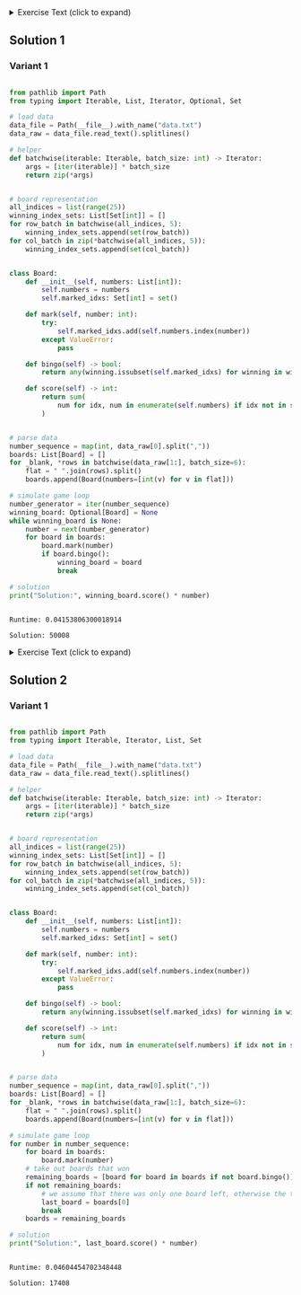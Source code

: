 <details><summary>Exercise Text (click to expand)</summary>

<article class="day-desc"><h2>--- Day 4: Giant Squid ---</h2><p>You're already almost 1.5km (almost a mile) below the surface of the ocean, already so deep that you can't see any sunlight. What you <em>can</em> see, however, is a giant squid that has attached itself to the outside of your submarine.</p>
<p>Maybe it wants to play <a href="https://en.wikipedia.org/wiki/Bingo_(American_version)" target="_blank">bingo</a>?</p>
<p>Bingo is played on a set of boards each consisting of a 5x5 grid of numbers. Numbers are chosen at random, and the chosen number is <em>marked</em> on all boards on which it appears. (Numbers may not appear on all boards.) If all numbers in any row or any column of a board are marked, that board <em>wins</em>. (Diagonals don't count.)</p>
<p>The submarine has a <em>bingo subsystem</em> to help passengers (currently, you and the giant squid) pass the time. It automatically generates a random order in which to draw numbers and a random set of boards (your puzzle input). For example:</p>
<pre><code>7,4,9,5,11,17,23,2,0,14,21,24,10,16,13,6,15,25,12,22,18,20,8,19,3,26,1

22 13 17 11  0
 8  2 23  4 24
21  9 14 16  7
 6 10  3 18  5
 1 12 20 15 19

 3 15  0  2 22
 9 18 13 17  5
19  8  7 25 23
20 11 10 24  4
14 21 16 12  6

14 21 17 24  4
10 16 15  9 19
18  8 23 26 20
22 11 13  6  5
 2  0 12  3  7
</code></pre>
<p>After the first five numbers are drawn (<code>7</code>, <code>4</code>, <code>9</code>, <code>5</code>, and <code>11</code>), there are no winners, but the boards are marked as follows (shown here adjacent to each other to save space):</p>
<pre><code>22 13 17 <em>11</em>  0         3 15  0  2 22        14 21 17 24  <em>4</em>
 8  2 23  <em>4</em> 24         <em>9</em> 18 13 17  <em>5</em>        10 16 15  <em>9</em> 19
21  <em>9</em> 14 16  <em>7</em>        19  8  <em>7</em> 25 23        18  8 23 26 20
 6 10  3 18  <em>5</em>        20 <em>11</em> 10 24  <em>4</em>        22 <em>11</em> 13  6  <em>5</em>
 1 12 20 15 19        14 21 16 12  6         2  0 12  3  <em>7</em>
</code></pre>
<p>After the next six numbers are drawn (<code>17</code>, <code>23</code>, <code>2</code>, <code>0</code>, <code>14</code>, and <code>21</code>), there are still no winners:</p>
<pre><code>22 13 <em>17</em> <em>11</em>  <em>0</em>         3 15  <em>0</em>  <em>2</em> 22        <em>14</em> <em>21</em> <em>17</em> 24  <em>4</em>
 8  <em>2</em> <em>23</em>  <em>4</em> 24         <em>9</em> 18 13 <em>17</em>  <em>5</em>        10 16 15  <em>9</em> 19
<em>21</em>  <em>9</em> <em>14</em> 16  <em>7</em>        19  8  <em>7</em> 25 <em>23</em>        18  8 <em>23</em> 26 20
 6 10  3 18  <em>5</em>        20 <em>11</em> 10 24  <em>4</em>        22 <em>11</em> 13  6  <em>5</em>
 1 12 20 15 19        <em>14</em> <em>21</em> 16 12  6         <em>2</em>  <em>0</em> 12  3  <em>7</em>
</code></pre>
<p>Finally, <code>24</code> is drawn:</p>
<pre><code>22 13 <em>17</em> <em>11</em>  <em>0</em>         3 15  <em>0</em>  <em>2</em> 22        <em>14</em> <em>21</em> <em>17</em> <em>24</em>  <em>4</em>
 8  <em>2</em> <em>23</em>  <em>4</em> <em>24</em>         <em>9</em> 18 13 <em>17</em>  <em>5</em>        10 16 15  <em>9</em> 19
<em>21</em>  <em>9</em> <em>14</em> 16  <em>7</em>        19  8  <em>7</em> 25 <em>23</em>        18  8 <em>23</em> 26 20
 6 10  3 18  <em>5</em>        20 <em>11</em> 10 <em>24</em>  <em>4</em>        22 <em>11</em> 13  6  <em>5</em>
 1 12 20 15 19        <em>14</em> <em>21</em> 16 12  6         <em>2</em>  <em>0</em> 12  3  <em>7</em>
</code></pre>
<p>At this point, the third board <em>wins</em> because it has at least one complete row or column of marked numbers (in this case, the entire top row is marked: <code><em>14 21 17 24  4</em></code>).</p>
<p>The <em>score</em> of the winning board can now be calculated. Start by finding the <em>sum of all unmarked numbers</em> on that board; in this case, the sum is <code>188</code>. Then, multiply that sum by <em>the number that was just called</em> when the board won, <code>24</code>, to get the final score, <code>188 * 24 = <em>4512</em></code>.</p>
<p>To guarantee victory against the giant squid, figure out which board will win first. <em>What will your final score be if you choose that board?</em></p>
</article>

</details>

## Solution 1

### Variant 1

```python

from pathlib import Path
from typing import Iterable, List, Iterator, Optional, Set

# load data
data_file = Path(__file__).with_name("data.txt")
data_raw = data_file.read_text().splitlines()

# helper
def batchwise(iterable: Iterable, batch_size: int) -> Iterator:
    args = [iter(iterable)] * batch_size
    return zip(*args)


# board representation
all_indices = list(range(25))
winning_index_sets: List[Set[int]] = []
for row_batch in batchwise(all_indices, 5):
    winning_index_sets.append(set(row_batch))
for col_batch in zip(*batchwise(all_indices, 5)):
    winning_index_sets.append(set(col_batch))


class Board:
    def __init__(self, numbers: List[int]):
        self.numbers = numbers
        self.marked_idxs: Set[int] = set()

    def mark(self, number: int):
        try:
            self.marked_idxs.add(self.numbers.index(number))
        except ValueError:
            pass

    def bingo(self) -> bool:
        return any(winning.issubset(self.marked_idxs) for winning in winning_index_sets)

    def score(self) -> int:
        return sum(
            num for idx, num in enumerate(self.numbers) if idx not in self.marked_idxs
        )


# parse data
number_sequence = map(int, data_raw[0].split(","))
boards: List[Board] = []
for _blank, *rows in batchwise(data_raw[1:], batch_size=6):
    flat = " ".join(rows).split()
    boards.append(Board(numbers=[int(v) for v in flat]))

# simulate game loop
number_generator = iter(number_sequence)
winning_board: Optional[Board] = None
while winning_board is None:
    number = next(number_generator)
    for board in boards:
        board.mark(number)
        if board.bingo():
            winning_board = board
            break

# solution
print("Solution:", winning_board.score() * number)


```

```

Runtime: 0.04153806300018914

Solution: 50008

```

<details><summary>Exercise Text (click to expand)</summary>

<article class="day-desc"><h2 id="part2">--- Part Two ---</h2><p>On the other hand, it might be wise to try a different strategy: <span title="That's 'cuz a submarine don't pull things' antennas out of their sockets when they lose. Giant squid are known to do that.">let the giant squid win</span>.</p>
<p>You aren't sure how many bingo boards a giant squid could play at once, so rather than waste time counting its arms, the safe thing to do is to <em>figure out which board will win last</em> and choose that one. That way, no matter which boards it picks, it will win for sure.</p>
<p>In the above example, the second board is the last to win, which happens after <code>13</code> is eventually called and its middle column is completely marked. If you were to keep playing until this point, the second board would have a sum of unmarked numbers equal to <code>148</code> for a final score of <code>148 * 13 = <em>1924</em></code>.</p>
<p>Figure out which board will win last. <em>Once it wins, what would its final score be?</em></p>
</article>

</details>

## Solution 2

### Variant 1

```python

from pathlib import Path
from typing import Iterable, Iterator, List, Set

# load data
data_file = Path(__file__).with_name("data.txt")
data_raw = data_file.read_text().splitlines()

# helper
def batchwise(iterable: Iterable, batch_size: int) -> Iterator:
    args = [iter(iterable)] * batch_size
    return zip(*args)


# board representation
all_indices = list(range(25))
winning_index_sets: List[Set[int]] = []
for row_batch in batchwise(all_indices, 5):
    winning_index_sets.append(set(row_batch))
for col_batch in zip(*batchwise(all_indices, 5)):
    winning_index_sets.append(set(col_batch))


class Board:
    def __init__(self, numbers: List[int]):
        self.numbers = numbers
        self.marked_idxs: Set[int] = set()

    def mark(self, number: int):
        try:
            self.marked_idxs.add(self.numbers.index(number))
        except ValueError:
            pass

    def bingo(self) -> bool:
        return any(winning.issubset(self.marked_idxs) for winning in winning_index_sets)

    def score(self) -> int:
        return sum(
            num for idx, num in enumerate(self.numbers) if idx not in self.marked_idxs
        )


# parse data
number_sequence = map(int, data_raw[0].split(","))
boards: List[Board] = []
for _blank, *rows in batchwise(data_raw[1:], batch_size=6):
    flat = " ".join(rows).split()
    boards.append(Board(numbers=[int(v) for v in flat]))

# simulate game loop
for number in number_sequence:
    for board in boards:
        board.mark(number)
    # take out boards that won
    remaining_boards = [board for board in boards if not board.bingo()]
    if not remaining_boards:
        # we assume that there was only one board left, otherwise the task makes no sense
        last_board = boards[0]
        break
    boards = remaining_boards

# solution
print("Solution:", last_board.score() * number)


```

```

Runtime: 0.04604454702348448

Solution: 17408

```